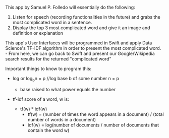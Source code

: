 This app by Samuel P. Folledo will essentially do the following:
1) Listen for speech (recording functionalities in the future) and grabs the most complicated word in a sentence.
2) Display the top 3 most complicated word and give it an image and definition or explanation

This app's User Interfaces will be programmed in Swift and apply Data Science's TF-IDF algorithm in order to present the most complicated word.
    - From here, we can go back to Swift and present our Google/Wikipedia search results for the returned "complicated word"
    
    
Important things to know to program this:
- log or log<sub>b</sub>n = p //log base b of some number n = p
    - base raised to what power equals the number
    
- tf-idf score of a word, w is:
    - tf(w) * idf(w)
        - tf(w) = (number of times the word appears in a document) / (total number of words in a document)
        - idf(w) = log(number of documents / number of documents that contain the word w)
